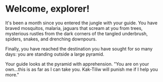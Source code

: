 # Welcome, explorer!

It's been a month since you entered the jungle with your guide. You have braved mosquitos, malaria, jaguars that scream at you from trees, mysterious rustles from the dark corners of the tangled underbrush, spiders, snakes, and drenching downpours.

Finally, you have reached the destination you have sought for so many days: you are standing outside a large pyramid.

Your guide looks at the pyramid with apprehension. "You are on your own...this is as far as I can take you. Kak-Tiliw will punish me if I help you more."

<Item id="2" />

<Page url="entrance" title="Step inside" condition="2" />
